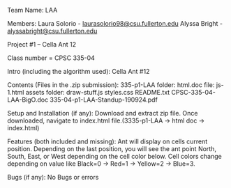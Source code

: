 Team Name: LAA

Members: 
    Laura Solorio - laurasolorio98@csu.fullerton.edu
    Alyssa Bright - alyssabright@csu.fullerton.edu

Project #1 – Cella Ant 12

Class number = CPSC 335-04

Intro (including the algorithm used): Cella Ant #12

Contents (Files in the .zip submission):
335-p1-LAA folder:
	html.doc file:
		js-1.html
	assets folder:
		draw-stuff.js
		styles.css
	README.txt
	CPSC-335-04-LAA-BigO.doc
	335-04-p1-LAA-Standup-190924.pdf

Setup and Installation (if any): 
Download and extract zip file.
Once downloaded, navigate to index.html file.(3335-p1-LAA -> html doc -> index.html)

Features (both included and missing): Ant will display on cells current position. Depending on the last position, you will see the ant point North, South, East, or West depending on the cell color below. Cell colors change depending on value like Black=0 → Red=1 → Yellow=2 → Blue=3.

Bugs (if any): No Bugs or errors
